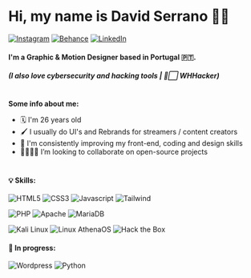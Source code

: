 # Hi, my name is David Serrano 👋🏽
[![Instagram](https://img.shields.io/badge/-n0ia96-E4405F?style=flat&logo=instagram&logoColor=white)](https://instagram.com/n0ia96)
[![Behance](https://img.shields.io/badge/-n0ia96-1769FF?style=flat&logo=behance&logoColor=white)](https://behance.net/n0ia96)
[![LinkedIn](https://img.shields.io/badge/-n0ia96-0A66C2?style=flat&logo=linkedin&logoColor=white)](https://linkedin.com/in/n0ia96/)

#### I'm a Graphic & Motion Designer based in Portugal 🇵🇹.
##### (I also love cybersecurity and hacking tools | 🎩⬜ WHHacker)
#
**Some info about me:**
- 🗓️ I'm 26 years old
- 🖌️ I usually do UI's and Rebrands for streamers / content creators
- 📀 I'm consistently improving my front-end, coding and design skills
- 🫱🏽‍🫲🏽 I’m looking to collaborate on open-source projects

#

#### 💡 Skills:
![HTML5](https://img.shields.io/badge/-HTML5-2d2d2d?style=flat-square&logo=html5&logoColor=white&labelColor=E34F26)
![CSS3](https://img.shields.io/badge/-CSS3-2d2d2d?style=flat-square&logo=css3&logoColor=white&labelColor=1572B6)
![Javascript](https://img.shields.io/badge/-JavaScript-2d2d2d?style=flat-square&logo=javascript&logoColor=white&labelColor=F7DF1E)
![Tailwind](https://img.shields.io/badge/-Tailwind_CSS-2d2d2d?style=flat-square&logo=tailwindcss&logoColor=white&labelColor=06B6D4) 

![PHP](https://img.shields.io/badge/-PHP-2d2d2d?style=flat-square&logo=php&logoColor=white&labelColor=777BB4)
![Apache](https://img.shields.io/badge/-Apache-2d2d2d?style=flat-square&logo=php&logoColor=white&labelColor=D22128)
![MariaDB](https://img.shields.io/badge/-MariaDB-2d2d2d?style=flat-square&logo=php&logoColor=white&labelColor=003545)

![Kali Linux](https://img.shields.io/badge/-Kali_Linux-2d2d2d?style=flat-square&logo=kalilinux&logoColor=white&labelColor=557C94)
![Linux AthenaOS](https://img.shields.io/badge/-Athena_OS-2d2d2d?style=flat-square&logo=linux&logoColor=white&labelColor=EF2D5E)
![Hack the Box](https://img.shields.io/badge/lvl4-Hack_The_Box-2d2d2d?style=flat-square&logo=hackthebox&logoColor=white&labelColor=9FEF00)


#### 🌱 In progress:
![Wordpress](https://img.shields.io/badge/-WordPress-2d2d2d?style=flat-square&logo=wordpress&logoColor=white&labelColor=21759B)
![Python](https://img.shields.io/badge/-Python-2d2d2d?style=flat-square&logo=python&logoColor=white&labelColor=3776AB)


<!--
**n0ia96/n0ia96** is a ✨ _special_ ✨ repository because its `README.md` (this file) appears on your GitHub profile.

Here are some ideas to get you started:

- 🔭 I’m currently working on ...
- 🌱 I’m currently learning ...
- 👯 I’m looking to collaborate on ...
- 🤔 I’m looking for help with ...
- 💬 Ask me about ...
- 📫 How to reach me: ...
- 😄 Pronouns: ...
- ⚡ Fun fact: ...
-->
